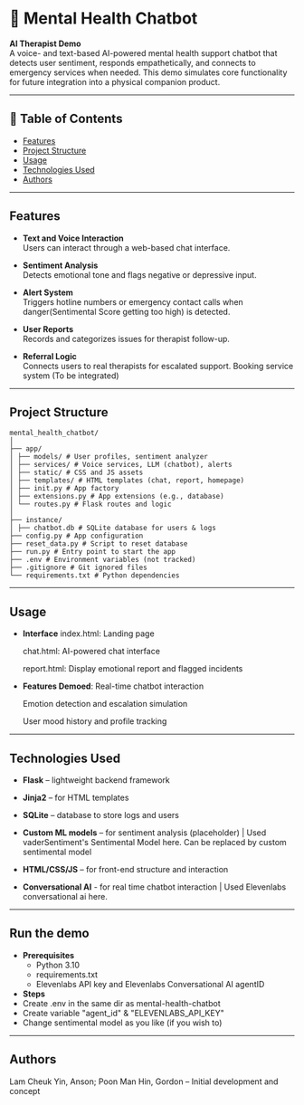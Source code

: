 # 🧠 Mental Health Chatbot

**AI Therapist Demo**  
A voice- and text-based AI-powered mental health support chatbot that detects user sentiment, responds empathetically, and connects to emergency services when needed. This demo simulates core functionality for future integration into a physical companion product.

---

## 📑 Table of Contents
- [Features](#features)
- [Project Structure](#project-structure)
- [Usage](#usage)
- [Technologies Used](#technologies-used)
- [Authors](#authors)

---

##  Features

-  **Text and Voice Interaction**  
  Users can interact through a web-based chat interface.

-  **Sentiment Analysis**  
  Detects emotional tone and flags negative or depressive input.

-  **Alert System**  
  Triggers hotline numbers or emergency contact calls when danger(Sentimental Score getting too high) is detected.

-  **User Reports**  
  Records and categorizes issues for therapist follow-up.

-  **Referral Logic**  
  Connects users to real therapists for escalated support. Booking service system (To be integrated)

---

##  Project Structure
```
mental_health_chatbot/ 
│
├── app/
│ ├── models/ # User profiles, sentiment analyzer
│ ├── services/ # Voice services, LLM (chatbot), alerts
│ ├── static/ # CSS and JS assets
│ ├── templates/ # HTML templates (chat, report, homepage)
│ ├── init.py # App factory
│ ├── extensions.py # App extensions (e.g., database)
│ └── routes.py # Flask routes and logic
│
├── instance/
│ ├── chatbot.db # SQLite database for users & logs
├── config.py # App configuration
├── reset_data.py # Script to reset database
├── run.py # Entry point to start the app
├── .env # Environment variables (not tracked)
├── .gitignore # Git ignored files
└── requirements.txt # Python dependencies
```
---

## Usage

- **Interface**
  index.html: Landing page

  chat.html: AI-powered chat interface

  report.html: Display emotional report and flagged incidents

- **Features Demoed**:
  Real-time chatbot interaction

  Emotion detection and escalation simulation

  User mood history and profile tracking

---

## Technologies Used
- **Flask** – lightweight backend framework

- **Jinja2** – for HTML templates

- **SQLite** – database to store logs and users

- **Custom ML models** – for sentiment analysis (placeholder) | Used vaderSentiment's Sentimental Model here. Can be replaced by custom sentimental model

- **HTML/CSS/JS** – for front-end structure and interaction

- **Conversational AI** - for real time chatbot interaction | Used Elevenlabs conversational ai here.

---

## Run the demo
- **Prerequisites**
  -  Python 3.10
  -  requirements.txt
  -  Elevenlabs API key and Elevenlabs Conversational AI agentID
-  **Steps**
  -  Create .env in the same dir as mental-health-chatbot
  -  Create variable "agent_id" & "ELEVENLABS_API_KEY"
  -  Change sentimental model as you like (if you wish to)

---
## Authors
Lam Cheuk Yin, Anson; Poon Man Hin, Gordon – Initial development and concept




